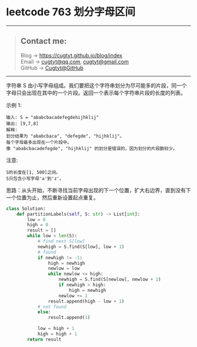 # leetcode 763 划分字母区间

---
> ## Contact me:
> Blog -> <https://cugtyt.github.io/blog/index>  
> Email -> <cugtyt@qq.com>, <cugtyt@gmail.com>  
> GitHub -> [Cugtyt@GitHub](https://github.com/Cugtyt)

---

字符串 S 由小写字母组成。我们要把这个字符串划分为尽可能多的片段，同一个字母只会出现在其中的一个片段。返回一个表示每个字符串片段的长度的列表。

示例 1:
```
输入: S = "ababcbacadefegdehijhklij"
输出: [9,7,8]
解释:
划分结果为 "ababcbaca", "defegde", "hijhklij"。
每个字母最多出现在一个片段中。
像 "ababcbacadefegde", "hijhklij" 的划分是错误的，因为划分的片段数较少。
```

注意:
```
S的长度在[1, 500]之间。
S只包含小写字母'a'到'z'。
```

思路：从头开始，不断寻找当前字母出现的下一个位置，扩大右边界，直到没有下一个位置为止，然后重新设置起点重复。

``` python
class Solution:
    def partitionLabels(self, S: str) -> List[int]:
        low = 0
        high = 0
        result = []
        while low < len(S):
            # find next S[low]
            newhigh = S.find(S[low], low + 1)
            # found
            if newhigh != -1:
                high = newhigh
                newlow = low
                while newlow <= high:
                    newhigh = S.find(S[newlow], newlow + 1)
                    if newhigh > high:
                        high = newhigh
                    newlow += 1
                result.append(high - low + 1)
            # not found
            else:
                result.append(1)
            
            low = high + 1
            high = high + 1
        return result
```